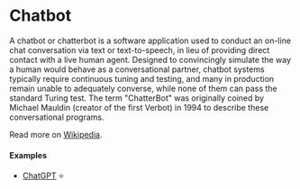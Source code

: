 # Chatbot

A chatbot or chatterbot is a software application used to conduct an on-line chat conversation via text or text-to-speech, in lieu of providing direct contact with a live human agent. Designed to convincingly simulate the way a human would behave as a conversational partner, chatbot systems typically require continuous tuning and testing, and many in production remain unable to adequately converse, while none of them can pass the standard Turing test. The term "ChatterBot" was originally coined by Michael Mauldin (creator of the first Verbot) in 1994 to describe these conversational programs.

Read more on [Wikipedia](https://en.wikipedia.org/wiki/Chatbot).

#### Examples
- [ChatGPT](https://en.wikipedia.org/wiki/ChatGPT) ⭐
